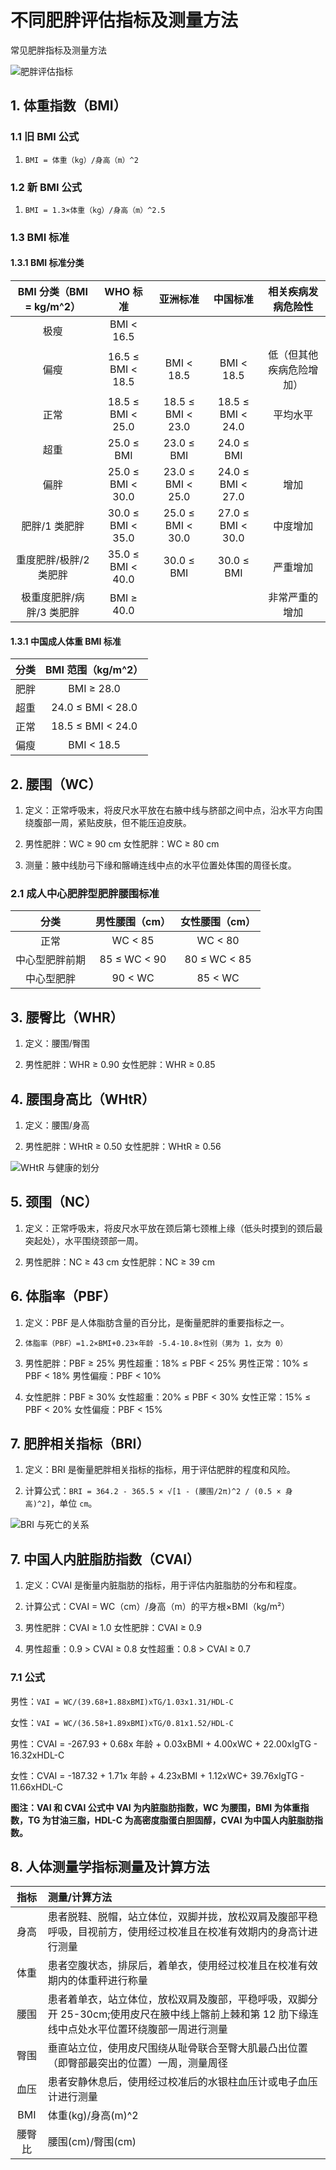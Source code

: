 # 不同肥胖评估指标及测量方法

常见肥胖指标及测量方法

![肥胖评估指标](/pics/10_1_fat_rules.jpeg)

## 1. 体重指数（BMI）

### 1.1 旧 BMI 公式

1. `BMI = 体重（kg）/身高（m）^2`

### 1.2 新 BMI 公式

1. `BMI = 1.3×体重（kg）/身高（m）^2.5`

### 1.3 BMI 标准

#### 1.3.1 BMI 标准分类

| BMI 分类（BMI = kg/m^2） |  WHO 标准         |  亚洲标准         |  中国标准         | 相关疾病发病危险性       |
|:------------------------:|:-----------------:|:-----------------:|:-----------------:|:------------------------:|
| 极瘦                     | BMI < 16.5        |                   |                   |                          |
| 偏瘦                     | 16.5 ≤ BMI < 18.5 |        BMI < 18.5 |        BMI < 18.5 | 低（但其他疾病危险增加） |
| 正常                     | 18.5 ≤ BMI < 25.0 | 18.5 ≤ BMI < 23.0 | 18.5 ≤ BMI < 24.0 | 平均水平                 |
| 超重                     | 25.0 ≤ BMI        | 23.0 ≤ BMI        | 24.0 ≤ BMI        |                          |
| 偏胖                     | 25.0 ≤ BMI < 30.0 | 23.0 ≤ BMI < 25.0 | 24.0 ≤ BMI < 27.0 | 增加                     |
| 肥胖/1 类肥胖            | 30.0 ≤ BMI < 35.0 | 25.0 ≤ BMI < 30.0 | 27.0 ≤ BMI < 30.0 | 中度增加                 |
| 重度肥胖/极胖/2 类肥胖   | 35.0 ≤ BMI < 40.0 | 30.0 ≤ BMI        | 30.0 ≤ BMI        | 严重增加                 |
| 极重度肥胖/病胖/3 类肥胖 | BMI ≥ 40.0        |                   |                   | 非常严重的增加           |

#### 1.3.1 中国成人体重 BMI 标准

| 分类 | BMI 范围（kg/m^2）|
|:----:|:-----------------:|
| 肥胖 | BMI ≥ 28.0        |
| 超重 | 24.0 ≤ BMI < 28.0 |
| 正常 | 18.5 ≤ BMI < 24.0 |
| 偏瘦 | BMI < 18.5        |

## 2. 腰围（WC）

1. 定义：正常呼吸末，将皮尺水平放在右腋中线与脐部之间中点，沿水平方向围绕腹部一周，紧贴皮肤，但不能压迫皮肤。

2. 男性肥胖：WC ≥ 90 cm 女性肥胖：WC ≥ 80 cm

3. 测量：腋中线肋弓下缘和髂嵴连线中点的水平位置处体围的周径长度。

### 2.1 成人中心肥胖型肥胖腰围标准

| 分类           | 男性腰围（cm）| 女性腰围（cm）|
|:--------------:|:-------------:|:-------------:|
| 正常           | WC < 85       | WC < 80       |
| 中心型肥胖前期 | 85 ≤ WC < 90  | 80 ≤ WC < 85  |
| 中心型肥胖     | 90 < WC       | 85 < WC       |

## 3. 腰臀比（WHR）

1. 定义：腰围/臀围

2. 男性肥胖：WHR ≥ 0.90 女性肥胖：WHR ≥ 0.85

## 4. 腰围身高比（WHtR）

1. 定义：腰围/身高

2. 男性肥胖：WHtR ≥ 0.50 女性肥胖：WHtR ≥ 0.56

![WHtR 与健康的划分](/pics/10_3_whr_health.jpeg)

## 5. 颈围（NC）

1. 定义：正常呼吸末，将皮尺水平放在颈后第七颈椎上缘（低头时摸到的颈后最突起处），水平围绕颈部一周。

2. 男性肥胖：NC ≥ 43 cm 女性肥胖：NC ≥ 39 cm

## 6. 体脂率（PBF）

1. 定义：PBF 是人体脂肪含量的百分比，是衡量肥胖的重要指标之一。

2. `体脂率（PBF）=1.2×BMI+0.23×年龄 -5.4-10.8×性别（男为 1，女为 0）`

3. 男性肥胖：PBF ≥ 25% 男性超重：18% ≤ PBF < 25% 男性正常：10% ≤ PBF < 18% 男性偏瘦：PBF < 10%

4. 女性肥胖：PBF ≥ 30% 女性超重：20% ≤ PBF < 30% 女性正常：15% ≤ PBF < 20% 女性偏瘦：PBF < 15%

## 7. 肥胖相关指标（BRI）

1. 定义：BRI 是衡量肥胖相关指标的指标，用于评估肥胖的程度和风险。

2. 计算公式：`BRI = 364.2 - 365.5 × √[1 - (腰围/2π)^2 / (0.5 × 身高)^2]`，单位 `cm`。

![BRI 与死亡的关系](/pics/10_2_bri_death.jpeg)

## 7. 中国人内脏脂肪指数（CVAI）

1. 定义：CVAI 是衡量内脏脂肪的指标，用于评估内脏脂肪的分布和程度。

2. 计算公式：CVAI = WC（cm）/身高（m）的平方根×BMI（kg/m²）

3. 男性肥胖：CVAI ≥ 1.0 女性肥胖：CVAI ≥ 0.9

4. 男性超重：0.9 > CVAI ≥ 0.8 女性超重：0.8 > CVAI ≥ 0.7

### 7.1 公式

男性：`VAI = WC/(39.68+1.88xBMI)xTG/1.03x1.31/HDL-C`

女性：`VAI = WC/(36.58+1.89xBMI)xTG/0.81x1.52/HDL-C`

男性：CVAI = -267.93 + 0.68x 年龄 + 0.03xBMI + 4.00xWC + 22.00xIgTG - 16.32xHDL-C

女性：CVAI = -187.32 + 1.71x 年龄 + 4.23xBMI + 1.12xWC+ 39.76xIgTG - 11.66xHDL-C

**图注：VAI 和 CVAI 公式中 VAI 为内脏脂肪指数，WC 为腰围，BMI 为体重指数，TG 为甘油三脂，HDL-C 为高密度脂蛋白胆固醇，CVAI 为中国人内脏脂肪指数。**

## 8. 人体测量学指标测量及计算方法

| 指标    | 测量/计算方法                                                                                                                                   |
|:-------:|:------------------------------------------------------------------------------------------------------------------------------------------------|
| 身高    | 患者脱鞋、脱帽，站立体位，双脚并拢，放松双肩及腹部平稳呼吸，目视前方，使用经过校准且在校准有效期内的身高计进行测量                              |
| 体重    | 患者空腹状态，排尿后，着单衣，使用经过校准且在校准有效期内的体重秤进行称量                                                                      |
| 腰围    | 患者着单衣，站立体位，放松双肩及腹部，平稳呼吸，双脚分开 25-30cm;使用皮尺在腋中线上髂前上棘和第 12 肋下缘连线中点处水平位置环绕腹部一周进行测量 |
| 臀围    | 垂直站立位，使用皮尺围绕从耻骨联合至臀大肌最凸出位置（即臀部最突出的位置）一周，测量周径                                                        |
| 血压    | 患者安静休息后，使用经过校准后的水银柱血压计或电子血压计进行测量                                                                                |
| BMI     | 体重(kg)/身高(m)^2                                                                                                                              |
| 腰臀比  | 腰围(cm)/臀围(cm)                                                                                                                               |
